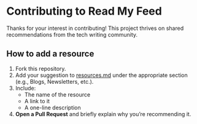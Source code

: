 # Contributing to Read My Feed

Thanks for your interest in contributing! This project thrives on shared recommendations from the tech writing community.


## How to add a resource

1. Fork this repository.
2. Add your suggestion to [resources.md](resources.md) under the appropriate section (e.g., Blogs, Newsletters, etc.).
3. Include:
   - The name of the resource  
   - A link to it  
   - A one-line description
4. **Open a Pull Request** and briefly explain why you’re recommending it.
